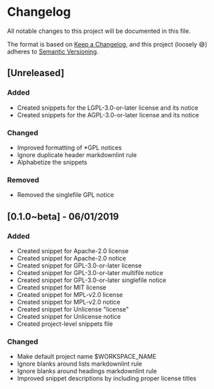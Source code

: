 # Changelog

All notable changes to this project will be documented in this file.

The format is based on [Keep a Changelog](https://keepachangelog.com/en/1.0.0/),
and this project (loosely 😅) adheres to [Semantic Versioning](https://semver.org/spec/v2.0.0.html).

## [Unreleased]
### Added
- Created snippets for the LGPL-3.0-or-later license and its notice
- Created snippets for the AGPL-3.0-or-later license and its notice
### Changed
- Improved formatting of *GPL notices
- Ignore duplicate header markdownlint rule
- Alphabetize the snippets
### Removed
- Removed the singlefile GPL notice

## [0.1.0~beta] - 06/01/2019
### Added
- Created snippet for Apache-2.0 license
- Created snippet for Apache-2.0 notice
- Created snippet for GPL-3.0-or-later license
- Created snippet for GPL-3.0-or-later multifile notice
- Created snippet for GPL-3.0-or-later singlefile notice
- Created snippet for MIT license
- Created snippet for MPL-v2.0 license
- Created snippet for MPL-v2.0 notice
- Created snippet for Unlicense "license"
- Created snippet for Unlicense notice
- Created project-level snippets file
### Changed
- Make default project name $WORKSPACE_NAME
- Ignore blanks around lists markdownlint rule
- Ignore blanks around headings markdownlint rule
- Improved snippet descriptions by including proper license titles
